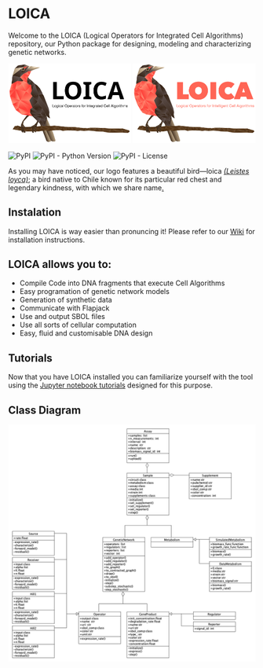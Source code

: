 # LOICA

Welcome to the LOICA (Logical Operators for Integrated Cell Algorithms) repository, our Python package for designing, modeling and characterizing genetic networks.

<img src="https://github.com/RudgeLab/LOICA/blob/master/images/LOICA_Logo.svg#gh-light-mode-only" alt="LOICA logo" width="250"/>
<img src="https://github.com/RudgeLab/LOICA/blob/units/images/LOICA_Logo_night.svg#gh-dark-mode-only" alt="LOICA night logo" width="250"/>


![PyPI](https://img.shields.io/pypi/v/loica)
![PyPI - Python Version](https://img.shields.io/pypi/pyversions/loica)
![PyPI - License](https://img.shields.io/pypi/l/loica)

As you may have noticed, our logo features a beautiful bird—loica _[(Leistes loyca)](https://en.wikipedia.org/wiki/Long-tailed_meadowlark)_; a bird native to Chile known for its particular red chest and legendary kindness, with which we share name[.](https://youtu.be/qDL3zhB8-MM)

## Instalation

Installing LOICA is way easier than pronuncing it! Please refer to our [Wiki](https://github.com/RudgeLab/LOICA/wiki) for installation instructions.

## LOICA allows you to:

- Compile Code into DNA fragments that execute Cell Algorithms
- Easy programation of genetic network models
- Generation of synthetic data
- Communicate with Flapjack
- Use and output SBOL files
- Use all sorts of cellular computation
- Easy, fluid and customisable DNA design

## Tutorials

Now that you have LOICA installed you can familiarize yourself with the tool using the [Jupyter notebook tutorials](https://github.com/RudgeLab/LOICA/tree/master/notebooks) designed for this purpose.

## Class Diagram
<img src="https://github.com/RudgeLab/LOICA/blob/units/images/LOICA%20class%20diagram3.png" alt="LOICA class diagram" width="800"/>
